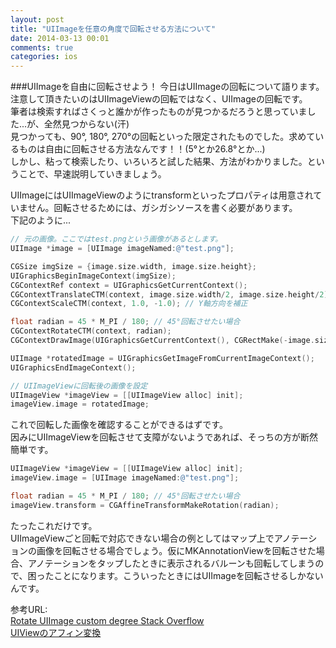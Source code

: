```yaml
---
layout: post
title: "UIImageを任意の角度で回転させる方法について"
date: 2014-03-13 00:01
comments: true
categories: ios
---
```


###UIImageを自由に回転させよう！
今日はUIImageの回転について語ります。注意して頂きたいのはUIImageViewの回転ではなく、UIImageの回転です。  
筆者は検索すればさくっと誰かが作ったものが見つかるだろうと思っていました...が、全然見つからない(汗)  
見つかっても、90°, 180°, 270°の回転といった限定されたものでした。求めているものは自由に回転させる方法なんです！！(5°とか26.8°とか...)  
しかし、粘って検索したり、いろいろと試した結果、方法がわかりました。ということで、早速説明していきましょう。  

<!--more-->

UIImageにはUIImageViewのようにtransformといったプロパティは用意されていません。回転させるためには、ガシガシソースを書く必要があります。  
下記のように...  

```objective-c
// 元の画像。ここではtest.pngという画像があるとします。
UIImage *image = [UIImage imageNamed:@"test.png"];

CGSize imgSize = {image.size.width, image.size.height};
UIGraphicsBeginImageContext(imgSize);
CGContextRef context = UIGraphicsGetCurrentContext();
CGContextTranslateCTM(context, image.size.width/2, image.size.height/2); // 回転の中心点を移動
CGContextScaleCTM(context, 1.0, -1.0); // Y軸方向を補正

float radian = 45 * M_PI / 180; // 45°回転させたい場合
CGContextRotateCTM(context, radian);
CGContextDrawImage(UIGraphicsGetCurrentContext(), CGRectMake(-image.size.width/2, -image.size.height/2, image.size.width, image.size.height), image.CGImage);

UIImage *rotatedImage = UIGraphicsGetImageFromCurrentImageContext();
UIGraphicsEndImageContext();

// UIImageViewに回転後の画像を設定
UIImageView *imageView = [[UIImageView alloc] init];
imageView.image = rotatedImage;
```

これで回転した画像を確認することができるはずです。  
因みにUIImageViewを回転させて支障がないようであれば、そっちの方が断然簡単です。  
```objective-c
UIImageView *imageView = [[UIImageView alloc] init];
imageView.image = [UIImage imageNamed:@"test.png"];

float radian = 45 * M_PI / 180; // 45°回転させたい場合
imageView.transform = CGAffineTransformMakeRotation(radian);
```

たったこれだけです。  
UIImageViewごと回転で対応できない場合の例としてはマップ上でアノテーションの画像を回転させる場合でしょう。仮にMKAnnotationViewを回転させた場合、アノテーションをタップしたときに表示されるバルーンも回転してしまうので、困ったことになります。こういったときにはUIImageを回転させるしかないんです。  

参考URL:  
[Rotate UIImage custom degree Stack Overflow](http://stackoverflow.com/questions/5102474/rotate-uiimage-custom-degree)  
[UIViewのアフィン変換](http://www.objectivec-iphone.com/animation/UIView-animation/CGAffineTransform.html)  

